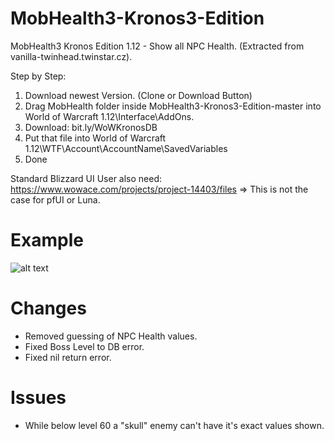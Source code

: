 # MobHealth3-Kronos3-Edition
MobHealth3 Kronos Edition 1.12 - Show all NPC Health. (Extracted from vanilla-twinhead.twinstar.cz).

Step by Step:

1. Download newest Version. (Clone or Download Button)
2. Drag MobHealth folder inside MobHealth3-Kronos3-Edition-master into World of Warcraft 1.12\Interface\AddOns.
3. Download: bit.ly/WoWKronosDB
4. Put that file into World of Warcraft 1.12\WTF\Account\AccountName\SavedVariables
5. Done

Standard Blizzard UI User also need: https://www.wowace.com/projects/project-14403/files
=> This is not the case for pfUI or Luna.

# Example
![alt text](https://i.imgur.com/2xVqsiU.png)

# Changes
- Removed guessing of NPC Health values.
- Fixed Boss Level to DB error.
- Fixed nil return error.

# Issues
- While below level 60 a "skull" enemy can't have it's exact values shown.
